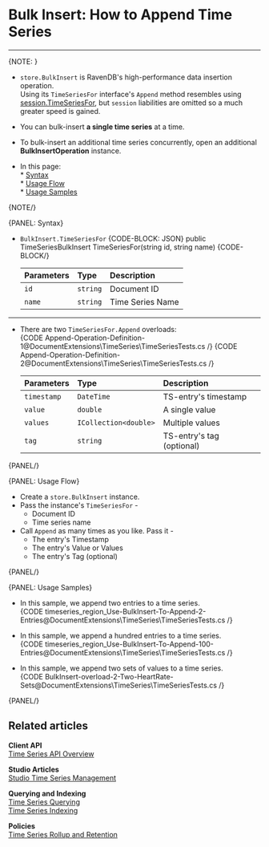 ﻿# Bulk Insert: How to Append Time Series

---

{NOTE: }

* `store.BulkInsert` is RavenDB's high-performance data insertion operation.  
  Using its `TimeSeriesFor` interface's `Append` method resembles using 
  [session.TimeSeriesFor](../../../../document-extensions/timeseries/client-api/session/append), 
  but `session` liabilities are omitted so a much greater speed is gained.  

* You can bulk-insert **a single time series** at a time.  

* To bulk-insert an additional time series concurrently, open an additional **BulkInsertOperation** 
  instance.  

* In this page:  
      * [Syntax](../../../../document-extensions/timeseries/client-api/bulk-insert/append-in-bulk#syntax)  
      * [Usage Flow](../../../../document-extensions/timeseries/client-api/bulk-insert/append-in-bulk#usage-flow)  
      * [Usage Samples](../../../../document-extensions/timeseries/client-api/bulk-insert/append-in-bulk#usage-samples)  

{NOTE/}

{PANEL: Syntax}

*   `BulkInsert.TimeSeriesFor`
    {CODE-BLOCK: JSON}
    public TimeSeriesBulkInsert TimeSeriesFor(string id, string name)
    {CODE-BLOCK/}

     | Parameters | Type | Description |
     |:-------------|:-------------|:-------------|
     | `id` | `string` | Document ID |
     | `name` | `string` | Time Series Name |

---

* There are two `TimeSeriesFor.Append` overloads:  
   {CODE Append-Operation-Definition-1@DocumentExtensions\TimeSeries\TimeSeriesTests.cs /}
   {CODE Append-Operation-Definition-2@DocumentExtensions\TimeSeries\TimeSeriesTests.cs /}

     | Parameters | Type | Description |
     |:-------------|:-------------|:-------------|
     | `timestamp` | `DateTime` | TS-entry's timestamp |
     | `value` | `double` | A single value |
     | `values` | `ICollection<double>` | Multiple values |
     | `tag` | `string` | TS-entry's tag (optional) |

{PANEL/}

{PANEL: Usage Flow}

* Create a `store.BulkInsert` instance.  
* Pass the instance's `TimeSeriesFor` -  
   * Document ID  
   * Time series name  
* Call `Append` as many times as you like. Pass it -  
   * The entry's Timestamp  
   * The entry's Value or Values  
   * The entry's Tag (optional)  

{PANEL/}

{PANEL: Usage Samples}

* In this sample, we append two entries to a time series.  
   {CODE timeseries_region_Use-BulkInsert-To-Append-2-Entries@DocumentExtensions\TimeSeries\TimeSeriesTests.cs /}  

* In this sample, we append a hundred entries to a time series.  
   {CODE timeseries_region_Use-BulkInsert-To-Append-100-Entries@DocumentExtensions\TimeSeries\TimeSeriesTests.cs /}  

* In this sample, we append two sets of values to a time series.  
   {CODE BulkInsert-overload-2-Two-HeartRate-Sets@DocumentExtensions\TimeSeries\TimeSeriesTests.cs /}  

{PANEL/}

## Related articles

**Client API**  
[Time Series API Overview](../../../../document-extensions/timeseries/client-api/overview)  

**Studio Articles**  
[Studio Time Series Management](../../../../studio/database/document-extensions/time-series)  

**Querying and Indexing**  
[Time Series Querying](../../../../document-extensions/timeseries/querying/overview-and-syntax)  
[Time Series Indexing](../../../../document-extensions/timeseries/indexing)  

**Policies**  
[Time Series Rollup and Retention](../../../../document-extensions/timeseries/rollup-and-retention)  

